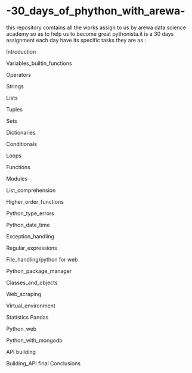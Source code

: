 # -30_days_of_phython_with_arewa-
this repository comtains all the works assign to us by arewa data science academy so as to help us to become great pythonista.it is a 30 days assignment each day have its specific tasks they are as :

Introduction

Variables_builtin_functions

Operators

Strings

Lists

Tuples

Sets

Dictionaries

Conditionals

Loops

Functions

Modules

List_comprehension

Higher_order_functions

Python_type_errors

Python_date_time

Exception_handling

Regular_expressions

File_handling/python for web

Python_package_manager

Classes_and_objects

Web_scraping

Virtual_environment

Statistics
Pandas

Python_web

Python_with_mongodb

API building


Building_API final
Conclusions
